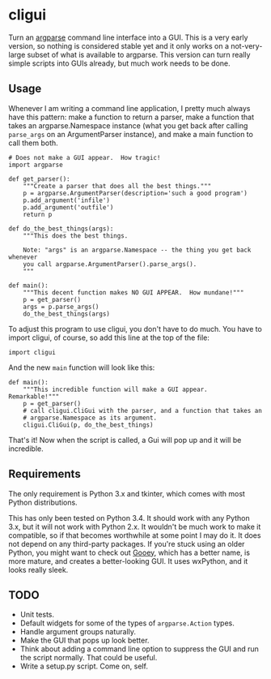 cligui
======

Turn an [argparse] command line interface into a GUI.  This is a very early
version, so nothing is considered stable yet and it only works on a
not-very-large subset of what is available to argparse.  This version can turn
really simple scripts into GUIs already, but much work needs to be done.

Usage
-----

Whenever I am writing a command line application, I pretty much always have
this pattern: make a function to return a parser, make a function that takes an
argparse.Namespace instance (what you get back after calling `parse_args` on an
ArgumentParser instance), and make a main function to call them both.

    # Does not make a GUI appear.  How tragic!
    import argparse

    def get_parser():
        """Create a parser that does all the best things."""
        p = argparse.ArgumentParser(description='such a good program')
        p.add_argument('infile')
        p.add_argument('outfile')
        return p

    def do_the_best_things(args):
        """This does the best things.

        Note: "args" is an argparse.Namespace -- the thing you get back whenever
        you call argparse.ArgumentParser().parse_args().
        """

    def main():
        """This decent function makes NO GUI APPEAR.  How mundane!"""
        p = get_parser()
        args = p.parse_args()
        do_the_best_things(args)


To adjust this program to use cligui, you don't have to do much.  You have to
import cligui, of course, so add this line at the top of the file:

    import cligui

And the new `main` function will look like this:

    def main():
        """This incredible function will make a GUI appear.  Remarkable!"""
        p = get_parser()
        # call cligui.CliGui with the parser, and a function that takes an
        # argparse.Namespace as its argument.
        cligui.CliGui(p, do_the_best_things)

That's it!  Now when the script is called, a Gui will pop up and it will be
incredible.

Requirements
------------

The only requirement is Python 3.x and tkinter, which comes with most Python
distributions.

This has only been tested on Python 3.4.  It should work with any Python 3.x,
but it will not work with Python 2.x.  It wouldn't be much work to make it
compatible, so if that becomes worthwhile at some point I may do it.  It does
not depend on any third-party packages.  If you're stuck using an older Python,
you might want to check out [Gooey], which has a better name, is more mature,
and creates a better-looking GUI.  It uses wxPython, and it looks really sleek.

TODO
----

* Unit tests.
* Default widgets for some of the types of `argparse.Action` types.
* Handle argument groups naturally.
* Make the GUI that pops up look better.
* Think about adding a command line option to suppress the GUI and run the
  script normally.  That could be useful.
* Write a setup.py script.  Come on, self.

[argparse]: https://docs.python.org/3/library/argparse.html
[Gooey]: https://github.com/chriskiehl/Gooey/
